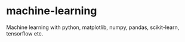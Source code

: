 # machine-learning
Machine learning with python, matplotlib, numpy, pandas, scikit-learn, tensorflow etc.
